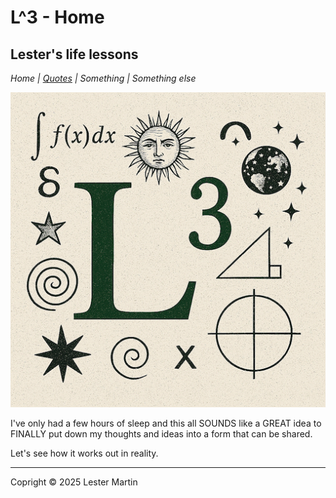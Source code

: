 # L^3 - Home
## Lester's life lessons
*Home | [Quotes](./quotes.md) | Something | Something else*

![alt text](https://raw.githubusercontent.com/lestermartin/lestermartin.github.io/main/L-Squared.png "website logo")


I've only had a few hours of sleep and this all SOUNDS like a GREAT idea to FINALLY put down my thoughts and ideas into a form that can be shared.

Let's see how it works out in reality.

---
Copright &copy; 2025 Lester Martin
